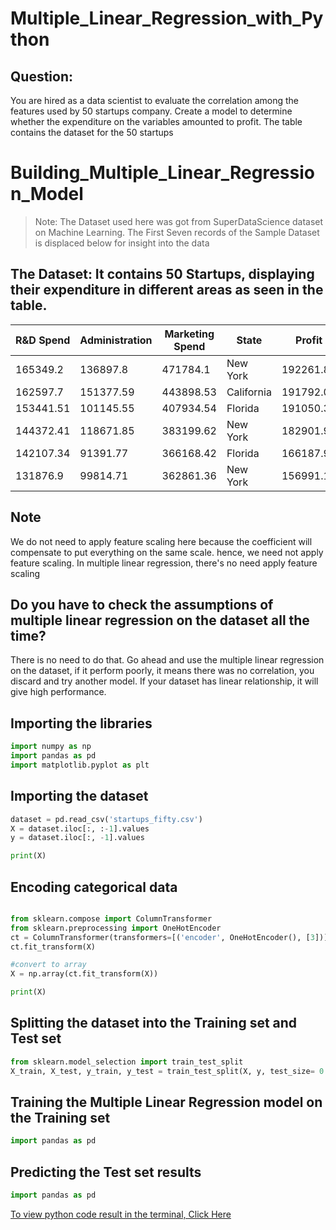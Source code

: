 # Multiple_Linear_Regression_with_Python
## Question:
You are hired as a data scientist to evaluate the correlation among the features used by 50 startups company. Create a model to determine whether the expenditure on the variables amounted to profit. The table contains the dataset for the 50 startups

# Building_Multiple_Linear_Regression_Model
> Note: The Dataset used here was got from SuperDataScience dataset on Machine Learning.
> The First Seven records of the Sample Dataset is displaced below for insight into the data

## The Dataset: It contains 50 Startups, displaying their expenditure in different areas as seen in the table.
|R&D Spend|	Administration|	Marketing Spend|	State	|Profit|
|----------|---------------|----------------|-------|-------|
|165349.2|	136897.8|	471784.1|	New York|	192261.83|
|162597.7	|151377.59	|443898.53	|California	|191792.06|
|153441.51|	101145.55|	407934.54|	Florida|	191050.39|
|144372.41	|118671.85	|383199.62	|New York	|182901.99|
|142107.34|	91391.77|	366168.42|	Florida|	166187.94|
|131876.9	|99814.71	|362861.36	|New York	|156991.12|

## Note
We do not need to apply feature scaling here because the coefficient will compensate to put everything on the same scale. hence, we need not apply feature scaling. In multiple linear regression, there's no need apply feature scaling

## Do you have to check the assumptions of multiple linear regression on the dataset all the time?
There is no need to do that. Go ahead and use the multiple linear regression on the dataset, if it perform poorly, it means there was no correlation, you discard and try another model. If your dataset has linear relationship, it will give high performance.

## Importing the libraries
```python
import numpy as np
import pandas as pd
import matplotlib.pyplot as plt
```

## Importing the dataset
```python
dataset = pd.read_csv('startups_fifty.csv')
X = dataset.iloc[:, :-1].values
y = dataset.iloc[:, -1].values

print(X)
```

## Encoding categorical data
```python

from sklearn.compose import ColumnTransformer
from sklearn.preprocessing import OneHotEncoder
ct = ColumnTransformer(transformers=[('encoder', OneHotEncoder(), [3])], remainder = 'passthrough')
ct.fit_transform(X)

#convert to array
X = np.array(ct.fit_transform(X))

print(X)

```

## Splitting the dataset into the Training set and Test set
```python
from sklearn.model_selection import train_test_split
X_train, X_test, y_train, y_test = train_test_split(X, y, test_size= 0.2, random_state=0)

```

## Training the Multiple Linear Regression model on the Training set
```python
import pandas as pd
```

## Predicting the Test set results
```python
import pandas as pd
```

[To view python code result in the terminal, Click Here](https://colab.research.google.com/drive/1r2h0lr7V37XiVTXk7GAs05-8OHr8G6tW#scrollTo=xNkXL1YQBiBT)
